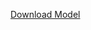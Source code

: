 [Download Model](https://drive.google.com/drive/folders/13sm2E5cMqwAbqpdwX-P9osPMz43xiE6W?usp=sharing)